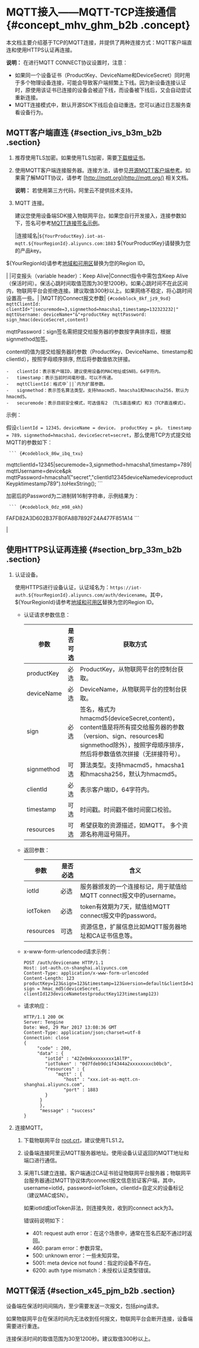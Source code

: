 # MQTT接入——MQTT-TCP连接通信 {#concept_mhv_ghm_b2b .concept}

本文档主要介绍基于TCP的MQTT连接，并提供了两种连接方式：MQTT客户端直连和使用HTTPS认证再连接。

**说明：** 在进行MQTT CONNECT协议设置时，注意：

-   如果同一个设备证书（ProductKey、DeviceName和DeviceSecret）同时用于多个物理设备连接，可能会导致客户端频繁上下线。因为新设备连接认证时，原使用该证书已连接的设备会被迫下线，而设备被下线后，又会自动尝试重新连接。
-   MQTT连接模式中，默认开源SDK下线后会自动重连。您可以通过日志服务查看设备行为。

## MQTT客户端直连 {#section_ivs_b3m_b2b .section}

1.  推荐使用TLS加密。如果使用TLS加密，需要[下载根证书](http://aliyun-iot.oss-cn-hangzhou.aliyuncs.com/cert_pub/root.crt)。
2.  使用MQTT客户端连接服务器。连接方法，请参见[开源MQTT客户端参考](https://github.com/mqtt/mqtt.github.io/wiki/libraries)。如果需了解MQTT协议，请参考 [http://mqtt.org](http://mqtt.org/) 相关文档。

    **说明：** 若使用第三方代码，阿里云不提供技术支持。

3.  MQTT 连接。

    建议您使用设备端SDK接入物联网平台。如果您自行开发接入，连接参数如下，签名可参考[MQTT连接签名示例](intl.zh-CN/设备端开发指南/设备多协议连接/MQTT连接签名示例.md#)。

    |连接域名|`${YourProductKey}.iot-as-mqtt.${YourRegionId}.aliyuncs.com:1883` $\{YourProductKey\}请替换为您的产品key。

 $\{YourRegionId\}请参考[地域和可用区](https://www.alibabacloud.com/help/doc-detail/40654.htm)替换为您的Region ID。

 |
    |可变报头（variable header）：Keep Alive|Connect指令中需包含Keep Alive（保活时间）。保活心跳时间取值范围为30至1200秒。如果心跳时间不在此区间内，物联网平台会拒绝连接。建议取值300秒以上。如果网络不稳定，将心跳时间设置高一些。|
    |MQTT的Connect报文参数|     ``` {#codeblock_8kf_jz9_9sd}
mqttClientId: clientId+"|securemode=3,signmethod=hmacsha1,timestamp=132323232|"
mqttUsername: deviceName+"&"+productKey
mqttPassword: sign_hmac(deviceSecret,content)
    ```

 mqttPassword：sign签名需把提交给服务器的参数按字典排序后，根据signmethod加签。

 content的值为提交给服务器的参数（ProductKey、DeviceName、timestamp和clientId），按照字母顺序排序, 然后将参数值依次拼接。

    -   clientId：表示客户端ID，建议使用设备的MAC地址或SN码，64字符内。
    -   timestamp：表示当前时间毫秒值，可以不传递。
    -   mqttClientId：格式中`||`内为扩展参数。
    -   signmethod：表示签名算法类型。支持hmacmd5，hmacsha1和hmacsha256，默认为hmacmd5。
    -   securemode：表示目前安全模式，可选值有2 （TLS直连模式）和3（TCP直连模式）。
 示例：

 假设`clientId = 12345，deviceName = device， productKey = pk， timestamp = 789，signmethod=hmacsha1，deviceSecret=secret`，那么使用TCP方式提交给MQTT的参数如下：

     ``` {#codeblock_86w_ibq_txu}
mqttclientId=12345|securemode=3,signmethod=hmacsha1,timestamp=789|
mqttUsername=device&pk
mqttPassword=hmacsha1("secret","clientId12345deviceNamedeviceproductKeypktimestamp789").toHexString(); 
    ```

 加密后的Password为二进制转16制字符串，示例结果为：

     ``` {#codeblock_0dz_m98_okh}
FAFD82A3D602B37FB0FA8B7892F24A477F851A14
    ```

 |


## 使用HTTPS认证再连接 {#section_brp_33m_b2b .section}

1.  认证设备。

    使用HTTPS进行设备认证，认证域名为：`https://iot-auth.${YourRegionId}.aliyuncs.com/auth/devicename`。其中，$\{YourRegionId\}请参考[地域和可用区](https://www.alibabacloud.com/help/doc-detail/40654.htm)替换为您的Region ID。

    -   认证请求参数信息：

        |参数|是否可选|获取方式|
        |--|----|----|
        |productKey|必选|ProductKey，从物联网平台的控制台获取。|
        |deviceName|必选|DeviceName，从物联网平台的控制台获取。|
        |sign|必选|签名，格式为hmacmd5\(deviceSecret,content\)，content值是将所有提交给服务器的参数（version、sign、resources和signmethod除外），按照字母顺序排序， 然后将参数值依次拼接（无拼接符号）。|
        |signmethod|可选|算法类型。支持hmacmd5，hmacsha1和hmacsha256，默认为hmacmd5。|
        |clientId|必选|表示客户端ID，64字符内。|
        |timestamp|可选|时间戳。时间戳不做时间窗口校验。|
        |resources|可选|希望获取的资源描述，如MQTT。 多个资源名称用逗号隔开。|

    -   返回参数：

        |参数|是否必选|含义|
        |--|----|--|
        |iotId|必选|服务器颁发的一个连接标记，用于赋值给MQTT connect报文中的username。|
        |iotToken|必选|token有效期为7天，赋值给MQTT connect报文中的password。|
        |resources|可选|资源信息，扩展信息比如MQTT服务器地址和CA证书信息等。|

    -   x-www-form-urlencoded请求示例：

        ``` {#codeblock_k0s_j80_iro}
        POST /auth/devicename HTTP/1.1
        Host: iot-auth.cn-shanghai.aliyuncs.com
        Content-Type: application/x-www-form-urlencoded
        Content-Length: 123
        productKey=123&sign=123&timestamp=123&version=default&clientId=123&resources=mqtt&deviceName=test
        sign = hmac_md5(deviceSecret, clientId123deviceNametestproductKey123timestamp123)
        ```

    -   请求响应：

        ``` {#codeblock_cql_2h7_0jr}
        HTTP/1.1 200 OK
        Server: Tengine
        Date: Wed, 29 Mar 2017 13:08:36 GMT
        Content-Type: application/json;charset=utf-8
        Connection: close
        {
             "code" : 200,
             "data" : {
                "iotId" : "42Ze0mkxxxxxxxx1AlTP",
                "iotToken" : "0d7fdeb9dc1f4344a2xxxxxxxxcb0bcb",
                "resources" : {
                    "mqtt" : {
                       "host" : "xxx.iot-as-mqtt.cn-shanghai.aliyuncs.com",
                       "port" : 1883
                }
              }
              },
              "message" : "success"
        }
        ```

2.  连接MQTT。
    1.  下载物联网平台 [root.crt](http://docs-aliyun.cn-hangzhou.oss.aliyun-inc.com/assets/attach/30539/cn_zh/1495715052139/root.crt)，建议使用TLS1.2。
    2.  设备端连接阿里云MQTT服务器地址。使用设备认证返回的MQTT地址和端口进行通信。
    3.  采用TLS建立连接。客户端通过CA证书验证物联网平台服务器；物联网平台服务器通过MQTT协议体内connect报文信息验证客户端，其中，username=iotId，password=iotToken，clientId=自定义的设备标记（建议MAC或SN）。

        如果iotId或iotToken非法，则连接失败，收到的connect ack为3。

        错误码说明如下：

        -   401: request auth error：在这个场景中，通常在签名匹配不通过时返回。
        -   460: param error：参数异常。
        -   500: unknown error：一些未知异常。
        -   5001: meta device not found：指定的设备不存在。
        -   6200: auth type mismatch：未授权认证类型错误。

## MQTT保活 {#section_x45_pjm_b2b .section}

设备端在保活时间间隔内，至少需要发送一次报文，包括ping请求。

如果物联网平台在保活时间内无法收到任何报文，物联网平台会断开连接，设备端需要进行重连。

连接保活时间的取值范围为30至1200秒。建议取值300秒以上。

